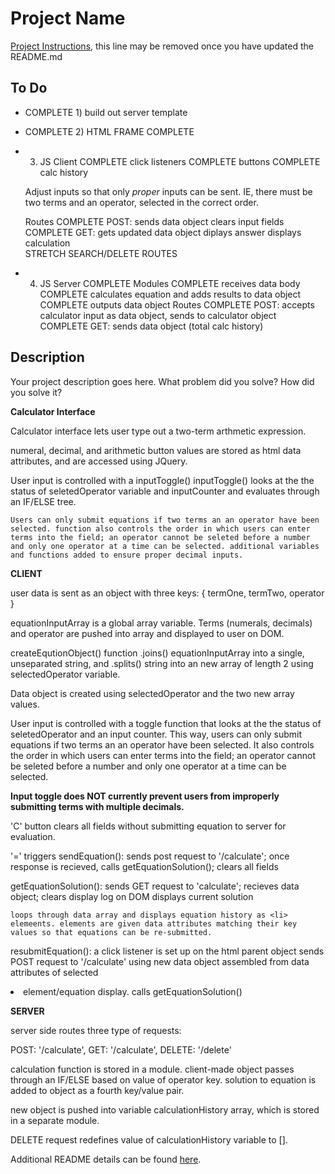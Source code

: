 # Project Name

[Project Instructions](./INSTRUCTIONS.md), this line may be removed once you have updated the README.md

## To Do

* COMPLETE  1) build out server template
* COMPLETE 2) HTML FRAME COMPLETE
* 3) JS Client
    COMPLETE click listeners
        COMPLETE buttons
        COMPLETE calc history
    
    Adjust inputs so that only *proper* inputs can be sent. IE, there must be two terms and an operator, selected in the correct order.

    Routes
        COMPLETE POST: sends data object
            clears input fields
        COMPLETE GET: gets updated data object
            diplays answer
            displays calculation  
        STRETCH SEARCH/DELETE ROUTES
* 4) JS Server
    COMPLETE Modules
        COMPLETE receives data body
        COMPLETE calculates equation and adds results to   data object
        COMPLETE outputs data object
    Routes
        COMPLETE POST: accepts calculator input as data object,
            sends to calculator object
        COMPLETE GET: sends data object (total calc history) 


## Description

Your project description goes here. What problem did you solve? How did you solve it?

**Calculator Interface**

Calculator interface lets user type out a two-term arthmetic expression.

numeral, decimal, and arithmetic button values are stored as html data attributes, and are accessed using JQuery.

User input is controlled with a inputToggle()
    inputToggle() looks at the the status of seletedOperator variable and inputCounter and evaluates through an IF/ELSE tree.
    
    Users can only submit equations if two terms an an operator have been selected. function also controls the order in which users can enter terms into the field; an operator cannot be seleted before a number and only one operator at a time can be selected. additional variables and functions added to ensure proper decimal inputs.

**CLIENT**

user data is sent as an object with three keys:
{
    termOne,
    termTwo,
    operator
}

equationInputArray is a global array variable. Terms (numerals, decimals) and operator are pushed into array and displayed to user on DOM.

createEqutionObject() function .joins() equationInputArray into a single, unseparated string, and .splits() string into an new array of length 2 using selectedOperator variable.

Data object is created using selectedOperator and the two new array values.

User input is controlled with a toggle function that looks at the the status of seletedOperator and an input counter. This way, users can only submit equations if two terms an an operator have been selected. It also controls the order in which users can enter terms into the field; an operator cannot be seleted before a number and only one operator at a time can be selected.

**Input toggle does NOT currently prevent users from improperly submitting terms with multiple decimals.**

'C' button clears all fields without submitting equation to server for evaluation.

'=' triggers sendEquation():
    sends post request to '/calculate';
    once response is recieved, calls getEquationSolution();
    clears all fields

getEquationSolution():
    sends GET request to 'calculate';
    recieves data object;
    clears display log on DOM
    displays current solution

    loops through data array and displays equation history as <li> elemeents. elements are given data attributes matching their key values so that equations can be re-submitted.

resubmitEquation():
    a click listener is set up on the html parent object
    sends POST request to '/calculate' using new data object assembled from data attributes of selected <li> element/equation display.
    calls getEquationSolution()

**SERVER**

server side routes three type of requests:

POST: '/calculate',
GET: '/calculate',
DELETE: '/delete'

calculation function is stored in a module. client-made object passes through an IF/ELSE based on value of operator key. solution to equation is added to object as a fourth key/value pair.

new object is pushed into variable calculationHistory array, which is stored in a separate module.

DELETE request redefines value of calculationHistory variable to [].



Additional README details can be found [here](https://github.com/PrimeAcademy/readme-template/blob/master/README.md).
